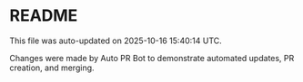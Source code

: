 # README

This file was auto-updated on 2025-10-16 15:40:14 UTC.

Changes were made by Auto PR Bot to demonstrate automated updates, PR creation, and merging.
